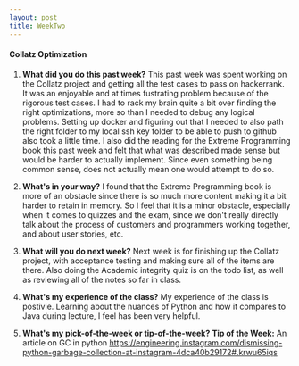 ```yaml
---
layout: post
title: WeekTwo
---
```


#### Collatz Optimization

1. **What did you do this past week?**
This past week was spent working on the Collatz project and getting all the test cases to pass on hackerrank. It was an enjoyable and at times fustrating problem because of the rigorous test cases. I had to rack my brain quite a bit over finding the right optimizations, more so than I needed to debug any logical problems. Setting up docker and figuring out that I needed to also path the right folder to my local ssh key folder to be able to push to github also took a little time. I also did the reading for the Extreme Programming book this past week and felt that what was described made sense but would be harder to actually implement. Since even something being common sense, does not actually mean one would attempt to do so. 

2. **What's in your way?**
I found that the Extreme Programming book is more of an obstacle since there is so much more content making it a bit harder to retain in memory. So I feel that it is a minor obstacle, especially when it comes to quizzes and the exam, since we don't really directly talk about the process of customers and programmers working together, and about user stories, etc.

3. **What will you do next week?**
Next week is for finishing up the Collatz project, with acceptance testing and making sure all of the items are there. Also doing the Academic integrity quiz is on the todo list, as well as reviewing all of the notes so far in class. 

4. **What's my experience of the class?**
My experience of the class is postivie. Learning about the nuances of Python and how it compares to Java during lecture, I feel has been very helpful.

5. **What's my pick-of-the-week or tip-of-the-week?**
**Tip of the Week:** An article on GC in python 
https://engineering.instagram.com/dismissing-python-garbage-collection-at-instagram-4dca40b29172#.krwu65iqs
